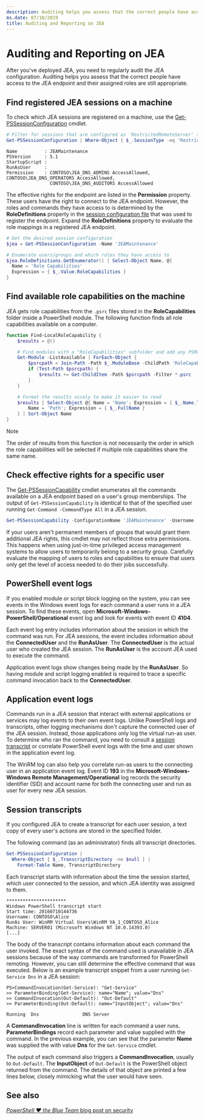 ```yaml
---
description: Auditing helps you assess that the correct people have access to the JEA endpoint and their assigned roles are still appropriate.
ms.date: 07/10/2019
title: Auditing and Reporting on JEA
---
```


# Auditing and Reporting on JEA

After you've deployed JEA, you need to regularly audit the JEA configuration. Auditing helps you
assess that the correct people have access to the JEA endpoint and their assigned roles are still
appropriate.

## Find registered JEA sessions on a machine

To check which JEA sessions are registered on a machine, use the
[Get-PSSessionConfiguration](/powershell/module/microsoft.powershell.core/get-pssessionconfiguration)
cmdlet.

```powershell
# Filter for sessions that are configured as 'RestrictedRemoteServer' to find JEA-like session configurations
Get-PSSessionConfiguration | Where-Object { $_.SessionType -eq 'RestrictedRemoteServer' }
```

```Output
Name          : JEAMaintenance
PSVersion     : 5.1
StartupScript :
RunAsUser     :
Permission    : CONTOSO\JEA_DNS_ADMINS AccessAllowed, CONTOSO\JEA_DNS_OPERATORS AccessAllowed,
                CONTOSO\JEA_DNS_AUDITORS AccessAllowed
```

The effective rights for the endpoint are listed in the **Permission** property. These users have
the right to connect to the JEA endpoint. However, the roles and commands they have access to is
determined by the **RoleDefinitions** property in the [session configuration file](session-configurations.md)
that was used to register the endpoint. Expand the **RoleDefinitions** property to evaluate the role
mappings in a registered JEA endpoint.

```powershell
# Get the desired session configuration
$jea = Get-PSSessionConfiguration -Name 'JEAMaintenance'

# Enumerate users/groups and which roles they have access to
$jea.RoleDefinitions.GetEnumerator() | Select-Object Name, @{
  Name = 'Role Capabilities'
  Expression = { $_.Value.RoleCapabilities }
}
```

## Find available role capabilities on the machine

JEA gets role capabilities from the `.psrc` files stored in the **RoleCapabilities** folder inside a
PowerShell module. The following function finds all role capabilities available on a computer.

```powershell
function Find-LocalRoleCapability {
    $results = @()

    # Find modules with a "RoleCapabilities" subfolder and add any PSRC files to the result set
    Get-Module -ListAvailable | ForEach-Object {
        $psrcpath = Join-Path -Path $_.ModuleBase -ChildPath 'RoleCapabilities'
        if (Test-Path $psrcpath) {
            $results += Get-ChildItem -Path $psrcpath -Filter *.psrc
        }
    }

    # Format the results nicely to make it easier to read
    $results | Select-Object @{ Name = 'Name'; Expression = { $_.Name.TrimEnd('.psrc') }}, @{
        Name = 'Path'; Expression = { $_.FullName }
    } | Sort-Object Name
}
```

> [!NOTE]
> The order of results from this function is not necessarily the order in which the role
> capabilities will be selected if multiple role capabilities share the same name.

## Check effective rights for a specific user

The [Get-PSSessionCapability](/powershell/module/microsoft.powershell.core/Get-PSSessionCapability)
cmdlet enumerates all the commands available on a JEA endpoint based on a user's group memberships.
The output of `Get-PSSessionCapability` is identical to that of the specified user running
`Get-Command -CommandType All` in a JEA session.

```powershell
Get-PSSessionCapability -ConfigurationName 'JEAMaintenance' -Username 'CONTOSO\Alice'
```

If your users aren't permanent members of groups that would grant them additional JEA rights, this
cmdlet may not reflect those extra permissions. This happens when using just-in-time privileged
access management systems to allow users to temporarily belong to a security group. Carefully
evaluate the mapping of users to roles and capabilities to ensure that users only get the level of
access needed to do their jobs successfully.

## PowerShell event logs

If you enabled module or script block logging on the system, you can see events in the Windows event
logs for each command a user runs in a JEA session. To find these events, open
**Microsoft-Windows-PowerShell/Operational** event log and look for events with event ID **4104**.

Each event log entry includes information about the session in which the command was run. For JEA
sessions, the event includes information about the **ConnectedUser** and the **RunAsUser**. The
**ConnectedUser** is the actual user who created the JEA session. The **RunAsUser** is the account
JEA used to execute the command.

Application event logs show changes being made by the **RunAsUser**. So having module and script
logging enabled is required to trace a specific command invocation back to the **ConnectedUser**.

## Application event logs

Commands run in a JEA session that interact with external applications or services may log events to
their own event logs. Unlike PowerShell logs and transcripts, other logging mechanisms don't capture
the connected user of the JEA session. Instead, those applications only log the virtual run-as user.
To determine who ran the command, you need to consult a [session transcript](#session-transcripts)
or correlate PowerShell event logs with the time and user shown in the application event log.

The WinRM log can also help you correlate run-as users to the connecting user in an application
event log. Event ID **193** in the **Microsoft-Windows-Windows Remote Management/Operational** log
records the security identifier (SID) and account name for both the connecting user and run as user
for every new JEA session.

## Session transcripts

If you configured JEA to create a transcript for each user session, a text copy of every user's
actions are stored in the specified folder.

The following command (as an administrator) finds all transcript directories.

```powershell
Get-PSSessionConfiguration |
  Where-Object { $_.TranscriptDirectory -ne $null } |
    Format-Table Name, TranscriptDirectory
```

Each transcript starts with information about the time the session started, which user connected to
the session, and which JEA identity was assigned to them.

```
**********************
Windows PowerShell transcript start
Start time: 20160710144736
Username: CONTOSO\Alice
RunAs User: WinRM Virtual Users\WinRM VA_1_CONTOSO_Alice
Machine: SERVER01 (Microsoft Windows NT 10.0.14393.0)
[...]
```

The body of the transcript contains information about each command the user invoked. The exact
syntax of the command used is unavailable in JEA sessions because of the way commands are
transformed for PowerShell remoting. However, you can still determine the effective command that was
executed. Below is an example transcript snippet from a user running `Get-Service Dns` in a JEA
session:

```
PS>CommandInvocation(Get-Service): "Get-Service"
>> ParameterBinding(Get-Service): name="Name"; value="Dns"
>> CommandInvocation(Out-Default): "Out-Default"
>> ParameterBinding(Out-Default): name="InputObject"; value="Dns"

Running  Dns                DNS Server
```

A **CommandInvocation** line is written for each command a user runs. **ParameterBindings** record
each parameter and value supplied with the command. In the previous example, you can see that the
parameter **Name** was supplied the with value **Dns** for the `Get-Service` cmdlet.

The output of each command also triggers a **CommandInvocation**, usually to `Out-Default`. The
**InputObject** of `Out-Default` is the PowerShell object returned from the command. The details of
that object are printed a few lines below, closely mimicking what the user would have seen.

## See also

[*PowerShell ♥ the Blue Team* blog post on security](https://devblogs.microsoft.com/powershell/powershell-the-blue-team/)
